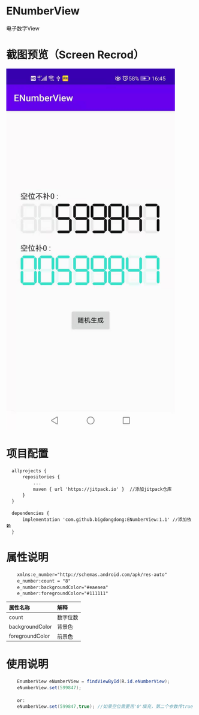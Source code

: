 # ENumberView
电子数字View


# 截图预览（Screen Recrod）
<img  width = "450" src = "https://github.com/bigdongdong/ENumberView/blob/master/preview/1.jpg"></img></br>

# 项目配置

```
  allprojects {
      repositories {
          ...
          maven { url 'https://jitpack.io' }  //添加jitpack仓库
      }
  }
  
  dependencies {
	  implementation 'com.github.bigdongdong:ENumberView:1.1' //添加依赖
  }
```

# 属性说明
```xml
    xmlns:e_number="http://schemas.android.com/apk/res-auto"
    e_number:count = "8"
    e_number:backgroundColor="#eaeaea"
    e_number:foregroundColor="#111111"
```

|属性名称|解释|
|:---|:---|
|count|数字位数|
|backgroundColor|背景色|
|foregroundColor|前景色|

# 使用说明
```java
	EnumberView eNumberView = findViewById(R.id.eNumberView);
	eNumberView.set(599847);
	
	or:
	eNumberView.set(599847,true); //如果空位需要用'0'填充，第二个参数传true
```
